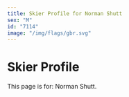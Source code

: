 ```yaml
---
title: Skier Profile for Norman Shutt
sex: "M"
id: "7114"
image: "/img/flags/gbr.svg" 
---
```


# Skier Profile

This page is for: Norman Shutt.
    